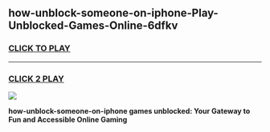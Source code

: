 
## how-unblock-someone-on-iphone-Play-Unblocked-Games-Online-6dfkv
<h3>
<a href="https://premium76.site?title=how-unblock-someone-on-iphone&ref=25A">CLICK TO PLAY</a></h3>
<hr>

<h3>
<a href="https://premium76.site?title=how-unblock-someone-on-iphone&ref=25A">CLICK 2 PLAY</a>
  
</h3>

<a href="https://premium76.site?title=how-unblock-someone-on-iphone&ref=25A"><img src="https://clearcache.store/games.png"></a>


**how-unblock-someone-on-iphone games unblocked: Your Gateway to Fun and Accessible Online Gaming**
